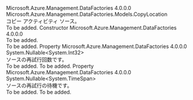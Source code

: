 <Type Name="CopySource" FullName="Microsoft.Azure.Management.DataFactories.Models.CopySource">
  <TypeSignature Language="C#" Value="public abstract class CopySource : Microsoft.Azure.Management.DataFactories.Models.CopyLocation" />
  <TypeSignature Language="ILAsm" Value=".class public auto ansi abstract beforefieldinit CopySource extends Microsoft.Azure.Management.DataFactories.Models.CopyLocation" />
  <TypeSignature Language="DocId" Value="T:Microsoft.Azure.Management.DataFactories.Models.CopySource" />
  <TypeSignature Language="VB.NET" Value="Public MustInherit Class CopySource&#xA;Inherits CopyLocation" />
  <TypeSignature Language="F#" Value="type CopySource = class&#xA;    inherit CopyLocation" />
  <AssemblyInfo>
    <AssemblyName>Microsoft.Azure.Management.DataFactories</AssemblyName>
    <AssemblyVersion>4.0.0.0</AssemblyVersion>
  </AssemblyInfo>
  <Base>
    <BaseTypeName>Microsoft.Azure.Management.DataFactories.Models.CopyLocation</BaseTypeName>
  </Base>
  <Interfaces />
  <Docs>
    <summary>
            コピー アクティビティ ソース。
            </summary>
    <remarks>To be added.</remarks>
  </Docs>
  <Members>
    <Member MemberName=".ctor">
      <MemberSignature Language="C#" Value="protected CopySource ();" />
      <MemberSignature Language="ILAsm" Value=".method familyhidebysig specialname rtspecialname instance void .ctor() cil managed" />
      <MemberSignature Language="DocId" Value="M:Microsoft.Azure.Management.DataFactories.Models.CopySource.#ctor" />
      <MemberSignature Language="VB.NET" Value="Protected Sub New ()" />
      <MemberType>Constructor</MemberType>
      <AssemblyInfo>
        <AssemblyName>Microsoft.Azure.Management.DataFactories</AssemblyName>
        <AssemblyVersion>4.0.0.0</AssemblyVersion>
      </AssemblyInfo>
      <Parameters />
      <Docs>
        <summary>To be added.</summary>
        <remarks>To be added.</remarks>
      </Docs>
    </Member>
    <Member MemberName="SourceRetryCount">
      <MemberSignature Language="C#" Value="public Nullable&lt;int&gt; SourceRetryCount { get; set; }" />
      <MemberSignature Language="ILAsm" Value=".property instance valuetype System.Nullable`1&lt;int32&gt; SourceRetryCount" />
      <MemberSignature Language="DocId" Value="P:Microsoft.Azure.Management.DataFactories.Models.CopySource.SourceRetryCount" />
      <MemberSignature Language="VB.NET" Value="Public Property SourceRetryCount As Nullable(Of Integer)" />
      <MemberSignature Language="F#" Value="member this.SourceRetryCount : Nullable&lt;int&gt; with get, set" Usage="Microsoft.Azure.Management.DataFactories.Models.CopySource.SourceRetryCount" />
      <MemberType>Property</MemberType>
      <AssemblyInfo>
        <AssemblyName>Microsoft.Azure.Management.DataFactories</AssemblyName>
        <AssemblyVersion>4.0.0.0</AssemblyVersion>
      </AssemblyInfo>
      <ReturnValue>
        <ReturnType>System.Nullable&lt;System.Int32&gt;</ReturnType>
      </ReturnValue>
      <Docs>
        <summary>
            ソースの再試行回数です。
            </summary>
        <value>To be added.</value>
        <remarks>To be added.</remarks>
      </Docs>
    </Member>
    <Member MemberName="SourceRetryWait">
      <MemberSignature Language="C#" Value="public Nullable&lt;TimeSpan&gt; SourceRetryWait { get; set; }" />
      <MemberSignature Language="ILAsm" Value=".property instance valuetype System.Nullable`1&lt;valuetype System.TimeSpan&gt; SourceRetryWait" />
      <MemberSignature Language="DocId" Value="P:Microsoft.Azure.Management.DataFactories.Models.CopySource.SourceRetryWait" />
      <MemberSignature Language="VB.NET" Value="Public Property SourceRetryWait As Nullable(Of TimeSpan)" />
      <MemberSignature Language="F#" Value="member this.SourceRetryWait : Nullable&lt;TimeSpan&gt; with get, set" Usage="Microsoft.Azure.Management.DataFactories.Models.CopySource.SourceRetryWait" />
      <MemberType>Property</MemberType>
      <AssemblyInfo>
        <AssemblyName>Microsoft.Azure.Management.DataFactories</AssemblyName>
        <AssemblyVersion>4.0.0.0</AssemblyVersion>
      </AssemblyInfo>
      <ReturnValue>
        <ReturnType>System.Nullable&lt;System.TimeSpan&gt;</ReturnType>
      </ReturnValue>
      <Docs>
        <summary>
            ソースの再試行の待機です。
            </summary>
        <value>To be added.</value>
        <remarks>To be added.</remarks>
      </Docs>
    </Member>
  </Members>
</Type>